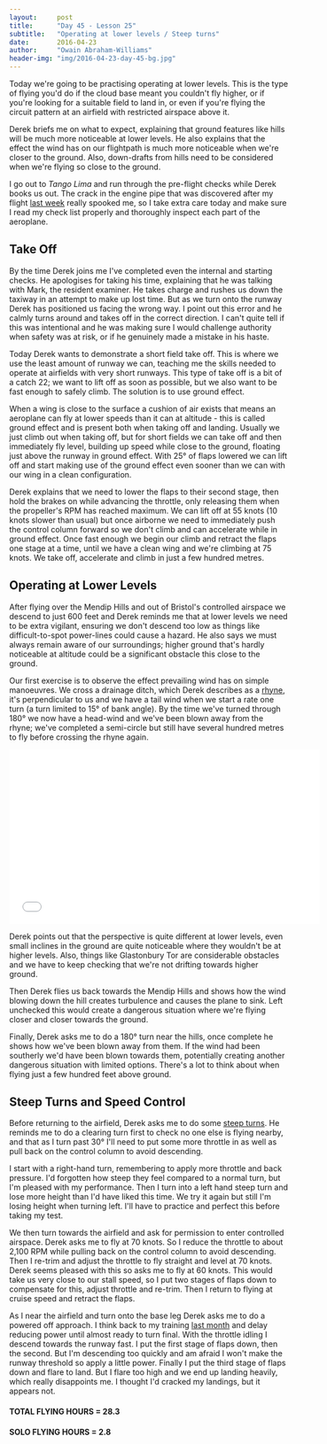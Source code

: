 ```yaml
---
layout:     post
title:      "Day 45 - Lesson 25"
subtitle:   "Operating at lower levels / Steep turns"
date:       2016-04-23
author:     "Owain Abraham-Williams"
header-img: "img/2016-04-23-day-45-bg.jpg"
---
```


Today we're going to be practising operating at lower levels. This is the type of flying
you'd do if the cloud base meant you couldn't fly higher, or if you're looking for a
suitable field to land in, or even if you're flying the circuit pattern at an airfield
with restricted airspace above it.

Derek briefs me on what to expect, explaining that ground features like hills will be much
more noticeable at lower levels. He also explains that the effect the wind has on our
flightpath is much more noticeable when we're closer to the ground. Also, down-drafts from
hills need to be considered when we're flying so close to the ground.

I go out to *Tango Lima* and run through the pre-flight checks while Derek books us out.
The crack in the engine pipe that was discovered after my flight [last week](/2016/04/17/day-44-lesson-24-first-solo-circuit-departure/)
really spooked me, so I take extra care today and make sure I read my check list properly
and thoroughly inspect each part of the aeroplane.

## Take Off

By the time Derek joins me I've completed even the internal and starting checks. He
apologises for taking his time, explaining that he was talking with Mark, the resident
examiner. He takes charge and rushes us down the taxiway in an attempt to make up lost
time. But as we turn onto the runway Derek has positioned us facing the wrong way. I point
out this error and he calmly turns around and takes off in the correct direction. I can't
quite tell if this was intentional and he was making sure I would challenge authority when
safety was at risk, or if he genuinely made a mistake in his haste.

Today Derek wants to demonstrate a short field take off. This is where we use the least
amount of runway we can, teaching me the skills needed to operate at airfields with very
short runways. This type of take off is a bit of a catch 22; we want to lift off as soon
as possible, but we also want to be fast enough to safely climb. The solution is to use
ground effect.

When a wing is close to the surface a cushion of air exists that means an aeroplane can
fly at lower speeds than it can at altitude - this is called ground effect and is present
both when taking off and landing. Usually we just climb out when taking off, but for short
fields we can take off and then immediately fly level, building up speed while close to
the ground, floating just above the runway in ground effect. With 25&deg; of flaps lowered
we can lift off and start making use of the ground effect even sooner than we can with our
wing in a clean configuration.

Derek explains that we need to lower the flaps to their second stage, then hold the brakes
on while advancing the throttle, only releasing them when the propeller's RPM has reached
maximum. We can lift off at 55 knots (10 knots slower than usual) but once airborne we
need to immediately push the control column forward so we don't climb and can accelerate
while in ground effect. Once fast enough we begin our climb and retract the flaps one
stage at a time, until we have a clean wing and we're climbing at 75 knots. We take off,
accelerate and climb in just a few hundred metres.

## Operating at Lower Levels

After flying over the Mendip Hills and out of Bristol's controlled airspace we descend to
just 600 feet and Derek reminds me that at lower levels we need to be extra vigilant,
ensuring we don't descend too low as things like difficult-to-spot power-lines could cause
a hazard. He also says we must always remain aware of our surroundings; higher ground
that's hardly noticeable at altitude could be a significant obstacle this close to the
ground.

Our first exercise is to observe the effect prevailing wind has on simple manoeuvres. We
cross a drainage ditch, which Derek describes as a [rhyne](https://en.wikipedia.org/wiki/Rhyne),
it's perpendicular to us and we have a tail wind when we start a rate one turn (a turn
limited to 15&deg; of bank angle). By the time we've turned through 180&deg; we now have a
head-wind and we've been blown away from the rhyne; we've completed a semi-circle but
still have several hundred metres to fly before crossing the rhyne again.

<iframe width="560" height="315" src="/maps/2016-04-23-day-45-lesson-25-map.html" frameborder="0"></iframe>

Derek points out that the perspective is quite different at lower levels, even small
inclines in the ground are quite noticeable where they wouldn't be at higher levels. Also,
things like Glastonbury Tor are considerable obstacles and we have to keep checking that
we're not drifting towards higher ground.

Then Derek flies us back towards the Mendip Hills and shows how the wind blowing down the
hill creates turbulence and causes the plane to sink. Left unchecked this would create a
dangerous situation where we're flying closer and closer towards the ground.

Finally, Derek asks me to do a 180&deg; turn near the hills, once complete he shows how
we've been blown away from them. If the wind had been southerly we'd have been blown
towards them, potentially creating another dangerous situation with limited options.
There's a lot to think about when flying just a few hundred feet above ground.

## Steep Turns and Speed Control

Before returning to the airfield, Derek asks me to do some [steep turns](/2015/09/20/day-15-lesson-11/).
He reminds me to do a clearing turn first to check no one else is flying nearby, and that
as I turn past 30&deg; I'll need to put some more throttle in as well as pull back on the
control column to avoid descending.

I start with a right-hand turn, remembering to apply more throttle and back pressure. I'd
forgotten how steep they feel compared to a normal turn, but I'm pleased with my
performance. Then I turn into a left hand steep turn and lose more height than I'd have
liked this time. We try it again but still I'm losing height when turning left. I'll have
to practice and perfect this before taking my test.

We then turn towards the airfield and ask for permission to enter controlled airspace.
Derek asks me to fly at 70 knots. So I reduce the throttle to about 2,100 RPM while
pulling back on the control column to avoid descending. Then I re-trim and adjust the
throttle to fly straight and level at 70 knots. Derek seems pleased with this so asks me
to fly at 60 knots. This would take us very close to our stall speed, so I put two stages
of flaps down to compensate for this, adjust throttle and re-trim. Then I return to flying
at cruise speed and retract the flaps.

As I near the airfield and turn onto the base leg Derek asks me to do a powered off
approach. I think back to my training [last month](/2016/03/20/day-43-lesson-23-powered-off-approaches/)
and delay reducing power until almost ready to turn final. With the throttle idling I
descend towards the runway fast. I put the first stage of flaps down, then the second. But
I'm descending too quickly and am afraid I won't make the runway threshold so apply a
little power. Finally I put the third stage of flaps down and flare to land. But I flare
too high and we end up landing heavily, which really disappoints me. I thought I'd cracked
my landings, but it appears not.

#### TOTAL FLYING HOURS = 28.3

#### SOLO FLYING HOURS = 2.8